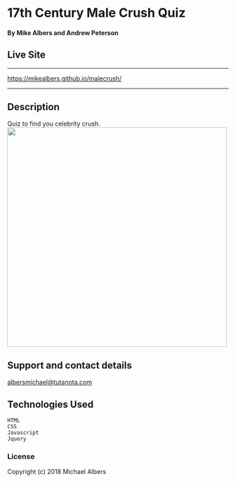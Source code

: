 # 17th Century Male Crush Quiz

#### By Mike Albers and Andrew Peterson

##  Live Site
***
https://mikealbers.github.io/malecrush/
***
## Description

Quiz to find you celebrity crush.
<kbd><img src="img/crush.gif" style="width: 500px;"></kbd>


## Support and contact details

albersmichael@tutanota.com

## Technologies Used
```
HTML
CSS
Javascript
Jquery
```

### License

Copyright (c) 2018 Michael Albers

